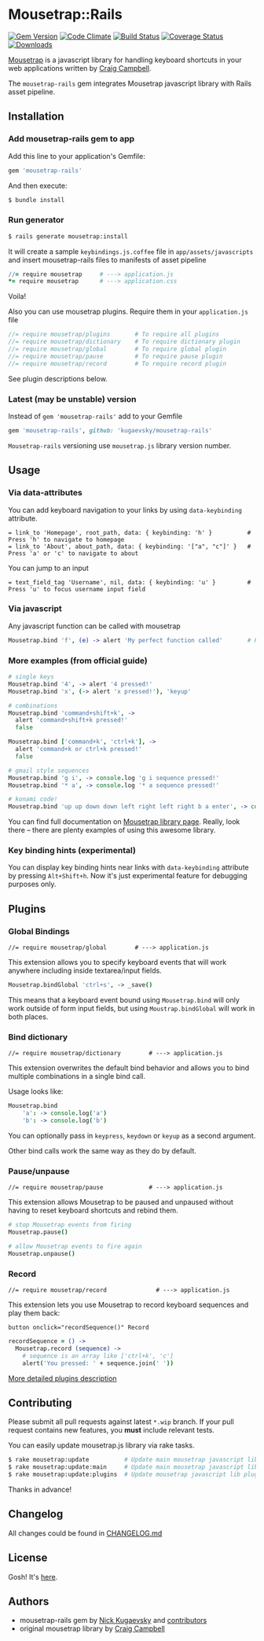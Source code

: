 # Mousetrap::Rails
[![Gem Version](https://badge.fury.io/rb/mousetrap-rails.svg)](http://badge.fury.io/rb/mousetrap-rails)  [![Code Climate](https://codeclimate.com/github/kugaevsky/mousetrap-rails.png)](https://codeclimate.com/github/kugaevsky/mousetrap-rails) [![Build Status](https://travis-ci.org/kugaevsky/mousetrap-rails.png?branch=master)](https://travis-ci.org/kugaevsky/mousetrap-rails) [![Coverage Status](https://coveralls.io/repos/kugaevsky/mousetrap-rails/badge.png?branch=master)](https://coveralls.io/r/kugaevsky/mousetrap-rails) [![Downloads](https://img.shields.io/gem/dt/mousetrap-rails.svg)](https://rubygems.org/gems/mousetrap-rails)

[Mousetrap](https://github.com/ccampbell/mousetrap) is a javascript library for handling keyboard shortcuts in your web applications written by [Craig Campbell](http://craig.is/).

The `mousetrap-rails` gem integrates Mousetrap javascript library with Rails asset pipeline.

## Installation

### Add mousetrap-rails gem to app

Add this line to your application's Gemfile:

```ruby
gem 'mousetrap-rails'
```

And then execute:

```bash
$ bundle install
```

### Run generator

```bash
$ rails generate mousetrap:install
```

It will create a sample `keybindings.js.coffee` file in `app/assets/javascripts` and insert mousetrap-rails files to manifests of asset pipeline

```coffeescript
//= require mousetrap     # ---> application.js
*= require mousetrap      # ---> application.css
```

Voila!

Also you can use mousetrap plugins. Require them in your `application.js` file

```javascript
//= require mousetrap/plugins       # To require all plugins
//= require mousetrap/dictionary    # To require dictionary plugin
//= require mousetrap/global        # To require global plugin
//= require mousetrap/pause         # To require pause plugin
//= require mousetrap/record        # To require record plugin
```

See plugin descriptions below.

### Latest (may be unstable) version

Instead of `gem 'mousetrap-rails'` add to your Gemfile

```ruby
gem 'mousetrap-rails', github: 'kugaevsky/mousetrap-rails'
```

`Mousetrap-rails` versioning use `mousetrap.js` library version number.

## Usage

### Via data-attributes

You can add keyboard navigation to your links by using `data-keybinding` attribute.

```haml
= link_to 'Homepage', root_path, data: { keybinding: 'h' }          # Press 'h' to navigate to homepage
= link_to 'About', about_path, data: { keybinding: '["a", "c"]' }   # Press 'a' or 'c' to navigate to about
```

You can jump to an input

```haml
= text_field_tag 'Username', nil, data: { keybinding: 'u' }         # Press 'u' to focus username input field
```

### Via javascript

Any javascript function can be called with mousetrap

```coffeescript
Mousetrap.bind 'f', (e) -> alert 'My perfect function called'       # Press 'f' to popup alert
```

### More examples (from official guide)

```coffeescript
# single keys
Mousetrap.bind '4', -> alert '4 pressed!'
Mousetrap.bind 'x', (-> alert 'x pressed!'), 'keyup'

# combinations
Mousetrap.bind 'command+shift+k', ->
  alert 'command+shift+k pressed!'
  false

Mousetrap.bind ['command+k', 'ctrl+k'], ->
  alert 'command+k or ctrl+k pressed!'
  false

# gmail style sequences
Mousetrap.bind 'g i', -> console.log 'g i sequence pressed!'
Mousetrap.bind '* a', -> console.log '* a sequence pressed!'

# konami code!
Mousetrap.bind 'up up down down left right left right b a enter', -> console.log 'You WIN!'
```

You can find full documentation on [Mousetrap library page](http://craig.is/killing/mice). Really, look there – there are plenty examples of using this awesome library.

### Key binding hints (experimental)

You can display key binding hints near links with `data-keybinding` attribute by pressing `Alt+Shift+h`. Now it's just experimental feature for debugging purposes only.

## Plugins

### Global Bindings

    //= require mousetrap/global        # ---> application.js

This extension allows you to specify keyboard events that will work anywhere including inside textarea/input fields.

```coffeescript
Mousetrap.bindGlobal 'ctrl+s', -> _save()
```

This means that a keyboard event bound using `Mousetrap.bind` will only work outside of form input fields, but using `Moustrap.bindGlobal` will work in both places.


### Bind dictionary

    //= require mousetrap/dictionary        # ---> application.js

This extension overwrites the default bind behavior and allows you to bind multiple combinations in a single bind call.

Usage looks like:

```coffeescript
Mousetrap.bind
    'a': -> console.log('a')
    'b': -> console.log('b')
```

You can optionally pass in `keypress`, `keydown` or `keyup` as a second argument.

Other bind calls work the same way as they do by default.


### Pause/unpause

    //= require mousetrap/pause             # ---> application.js

This extension allows Mousetrap to be paused and unpaused without having to reset keyboard shortcuts and rebind them.

```coffeescript
# stop Mousetrap events from firing
Mousetrap.pause()

# allow Mousetrap events to fire again
Mousetrap.unpause()
```


### Record

    //= require mousetrap/record              # ---> application.js

This extension lets you use Mousetrap to record keyboard sequences and play them back:

```slim
button onclick="recordSequence()" Record
```

```coffeescript
recordSequence = () ->
  Mousetrap.record (sequence) ->
    # sequence is an array like ['ctrl+k', 'c']
    alert('You pressed: ' + sequence.join(' '))
````

[More detailed plugins description](http://craig.is/killing/mice#extensions)

## Contributing

Please submit all pull requests against latest `*.wip` branch. If your pull request contains new features, you **must** include relevant tests.

You can easily update mousetrap.js library via rake tasks.

```bash
$ rake mousetrap:update          # Update main mousetrap javascript lib and its plugins
$ rake mousetrap:update:main     # Update main mousetrap javascript lib
$ rake mousetrap:update:plugins  # Update mousetrap javascript lib plugins
```

Thanks in advance!


## Changelog

All changes could be found in [CHANGELOG.md](https://github.com/kugaevsky/mousetrap-rails/blob/master/CHANGELOG.md)


## License

Gosh! It's [here](https://github.com/kugaevsky/mousetrap-rails/blob/master/LICENSE.md).


## Authors

* mousetrap-rails gem by [Nick Kugaevsky](http://kugaevsky.ru) and [contributors](https://github.com/kugaevsky/mousetrap-rails/graphs/contributors)
* original mousetrap library by [Craig Campbell](http://craig.is/)
